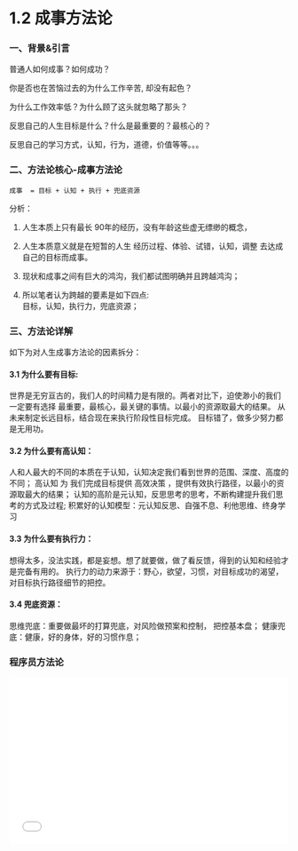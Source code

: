 # 1.2 成事方法论

### 一、背景&引言

普通人如何成事？如何成功？

你是否也在苦恼过去的为什么工作辛苦, 却没有起色？

为什么工作效率低？为什么顾了这头就忽略了那头？

反思自己的人生目标是什么？什么是最重要的？最核心的？

反思自己的学习方式，认知，行为，道德，价值等等。。。 






### 二、方法论核心-成事方法论



    成事  = 目标 + 认知 + 执行 + 兜底资源





分析：

   1. 人生本质上只有最长 90年的经历，没有年龄这些虚无缥缈的概念，  

   2. 人生本质意义就是在短暂的人生  经历过程、体验、试错，认知，调整  去达成自己的目标而成事。

   3. 现状和成事之间有巨大的鸿沟，我们都试图明确并且跨越鸿沟；
   4. 所以笔者认为跨越的要素是如下四点:  
           目标，认知，执行力，兜底资源；






### 三、方法论详解

如下为对人生成事方法论的因素拆分：



#### 3.1 为什么要有目标:



世界是无穷亘古的，我们人的时间精力是有限的。两者对比下，迫使渺小的我们 一定要有选择 最重要，最核心，最关键的事情。以最小的资源取最大的结果。
从未来制定长远目标，结合现在来执行阶段性目标完成。
目标错了，做多少努力都是无用功。




#### 3.2 为什么要有高认知：



人和人最大的不同的本质在于认知，认知决定我们看到世界的范围、深度、高度的不同；
高认知 为 我们完成目标提供 高效决策 ，提供有效执行路径，以最小的资源取最大的结果；
认知的高阶是元认知，反思思考的思考，不断构建提升我们思考的方式及过程;
积累好的认知模型：元认知反思、自强不息、利他思维、终身学习



#### 3.3 为什么要有执行力：


想得太多，没法实践，都是妄想。想了就要做，做了看反馈，得到的认知和经验才是完备有用的。
执行力的动力来源于：野心，欲望，习惯，对目标成功的渴望，对目标执行路径细节的把控。


#### 3.4 兜底资源：

思维兜底：重要做最坏的打算兜底，对风险做预案和控制， 把控基本盘；
健康兜底：健康，好的身体，好的习惯作息；



### 程序员方法论
<iframe src="../static/banner_down.html" width="100%" height="300" frameborder="0" scrolling="no"></iframe>